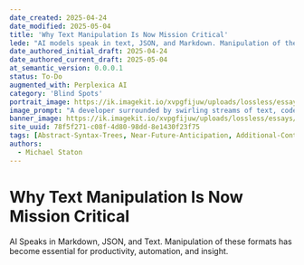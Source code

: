 ```yaml
---
date_created: 2025-04-24
date_modified: 2025-05-04
title: 'Why Text Manipulation Is Now Mission Critical'
lede: "AI models speak in text, JSON, and Markdown. Manipulation of these formats has become essential for productivity, automation, and insight."
date_authored_initial_draft: 2025-04-24
date_authored_current_draft: 2025-05-04
at_semantic_version: 0.0.0.1
status: To-Do
augmented_with: Perplexica AI
category: 'Blind Spots'
portrait_image: https://ik.imagekit.io/xvpgfijuw/uploads/lossless/essays/2025-05-04_portraitimage_Why-Text-Manipulation-is-Now-Mission-Critical_20b00aea-430f-42f5-938f-bd45fbf50d45_or9ISGmLZ.jpg
image_prompt: "A developer surrounded by swirling streams of text, code, and data, with tools like pipes and filters transforming the flow. The mood is technical, fast-paced, and empowering."
banner_image: https://ik.imagekit.io/xvpgfijuw/uploads/lossless/essays/2025-05-04_bannerimage_Why-Text-Manipulation-is-Now-Mission-Critical_1cb56b21-45b2-41b4-988e-cc50dbefb356_KODAjAMOq.jpg
site_uuid: 78f5f271-c08f-4d80-98dd-8e1430f23f75
tags: [Abstract-Syntax-Trees, Near-Future-Anticipation, Additional-Context, Markdown, JavaScript-Ecosystem]
authors: 
  - Michael Staton
---
```

# Why Text Manipulation Is Now Mission Critical

AI Speaks in Markdown, JSON, and Text. Manipulation of these formats has become essential for productivity, automation, and insight.